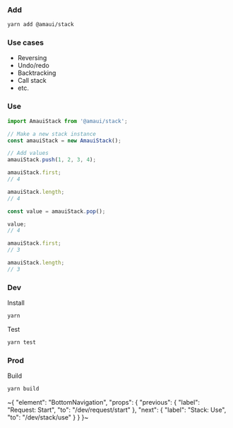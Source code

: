 
### Add

```sh
yarn add @amaui/stack
```

### Use cases
- Reversing
- Undo/redo
- Backtracking
- Call stack
- etc.

### Use

```javascript
import AmauiStack from '@amaui/stack';

// Make a new stack instance
const amauiStack = new AmauiStack();

// Add values
amauiStack.push(1, 2, 3, 4);

amauiStack.first;
// 4

amauiStack.length;
// 4

const value = amauiStack.pop();

value;
// 4

amauiStack.first;
// 3

amauiStack.length;
// 3
```

### Dev

Install

```sh
yarn
```

Test

```sh
yarn test
```

### Prod

Build

```sh
yarn build
```

~{
  "element": "BottomNavigation",
  "props": {
    "previous": {
      "label": "Request: Start",
      "to": "/dev/request/start"
    },
    "next": {
      "label": "Stack: Use",
      "to": "/dev/stack/use"
    }
  }
}~
